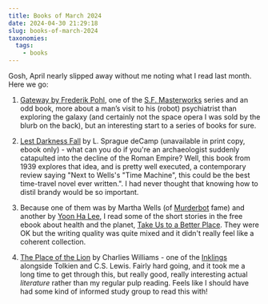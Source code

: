 ```yaml
---
title: Books of March 2024
date: 2024-04-30 21:29:18
slug: books-of-march-2024
taxonomies:
  tags:
    - books
---
```

Gosh, April nearly slipped away without me noting what I read last month. Here we go:

1. [Gateway by Frederik Pohl](https://www.hive.co.uk/Product/Frederik-Pohl/Gateway/1528984), one of the [S.F. Masterworks](https://www.hive.co.uk/Search/Search?Series=S.F.%20Masterworks) series and an odd book, more about a man’s visit to his (robot) psychiatrist than exploring the galaxy (and certainly not the space opera I was sold by the blurb on the back), but an interesting start to a series of books for sure.

<!-- more -->

2. [Lest Darkness Fall](https://www.hive.co.uk/Product/L-Sprague-deCamp/Lest-Darkness-Fall/11472173) by L. Sprague deCamp (unavailable in print copy, ebook only) - what can you do if you're an archaeologist suddenly catapulted into the decline of the Roman Empire? Well, this book from 1939 explores that idea, and is pretty well executed, a contemporary review saying "Next to Wells's "Time Machine", this could be the best time-travel novel ever written.". I had never thought that knowing how to distil brandy would be so important.

3. Because one of them was by Martha Wells (of [Murderbot](https://en.m.wikipedia.org/wiki/The_Murderbot_Diaries) fame) and another by [Yoon Ha Lee](https://en.m.wikipedia.org/wiki/Yoon_Ha_Lee), I read some of the short stories in the free ebook about health and the planet, [Take Us to a Better Place](https://www.amazon.co.uk/gp/product/B083WPZ83D). They were OK but the writing quality was quite mixed and it didn't really feel like a coherent collection.

4. [The Place of the Lion](https://www.hive.co.uk/Product/Charles-Williams/The-Place-of-the-Lion/27123749) by Charlies Williams - one of the [Inklings](https://en.m.wikipedia.org/wiki/The_Inklings) alongside Tolkien and C.S. Lewis. Fairly hard going, and it took me a long time to get through this, but really good, really interesting actual _literature_ rather than my regular pulp reading. Feels like I should have had some kind of informed study group to read this with!